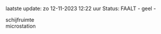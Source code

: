 laatste update: 
zo 12-11-2023 12:22   uur 
Status: FAALT - geel - 
<div class="service Y">schijfruimte</div><div class="service Y">microstation</div>